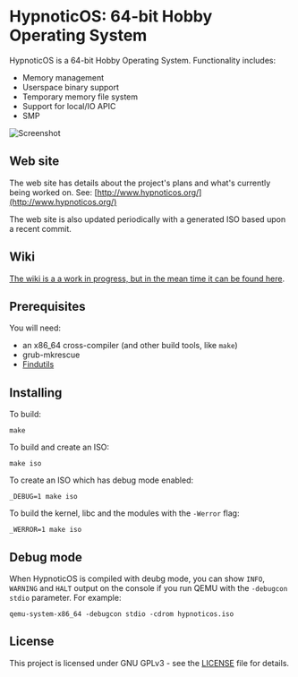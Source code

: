 # HypnoticOS: 64-bit Hobby Operating System

HypnoticOS is a 64-bit Hobby Operating System. Functionality includes:

* Memory management
* Userspace binary support
* Temporary memory file system
* Support for local/IO APIC
* SMP

![Screenshot](http://hypnoticos.org/screenshot.png)

## Web site

The web site has details about the project's plans and what's currently being worked on. See: [http://www.hypnoticos.org/](http://www.hypnoticos.org/)

The web site is also updated periodically with a generated ISO based upon a recent commit.

## Wiki

[The wiki is a a work in progress, but in the mean time it can be found here](https://github.com/hypnoticos/hypnoticos/wiki).

## Prerequisites

You will need:
* an x86_64 cross-compiler (and other build tools, like `make`)
* grub-mkrescue
* [Findutils](https://www.gnu.org/software/findutils/)

## Installing

To build:
```
make
```

To build and create an ISO:
```
make iso
```

To create an ISO which has debug mode enabled:
```
_DEBUG=1 make iso
```

To build the kernel, libc and the modules with the `-Werror` flag:
```
_WERROR=1 make iso
```

## Debug mode

When HypnoticOS is compiled with deubg mode, you can show `INFO`, `WARNING` and `HALT` output on the console if you run QEMU with the `-debugcon stdio` parameter. For example:
```
qemu-system-x86_64 -debugcon stdio -cdrom hypnoticos.iso
```

## License

This project is licensed under GNU GPLv3 - see the [LICENSE](LICENSE) file for details.
